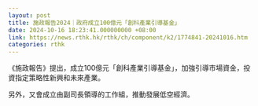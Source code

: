 ```yaml
---
layout: post
title: 施政報告2024｜政府成立100億元「創科產業引導基金」
date: 2024-10-16 18:23:41.000000000 +08:00
link: https://news.rthk.hk/rthk/ch/component/k2/1774841-20241016.htm
categories: rthk
---
```


《施政報告》提出，成立100億元「創科產業引導基金」，加強引導市場資金，投資指定策略性新興和未來產業。

另外，又會成立由副司長領導的工作組，推動發展低空經濟。
